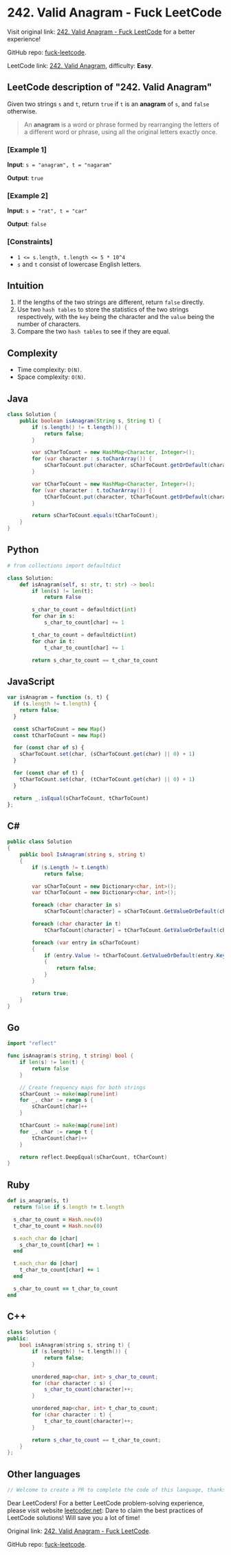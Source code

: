 # 242. Valid Anagram - Fuck LeetCode

Visit original link: [242. Valid Anagram - Fuck LeetCode](https://leetcoder.net/en/leetcode/242-valid-anagram) for a better experience!

GitHub repo: [fuck-leetcode](https://github.com/fuck-leetcode/fuck-leetcode).

LeetCode link: [242. Valid Anagram](https://leetcode.com/problems/valid-anagram), difficulty: **Easy**.

## LeetCode description of "242. Valid Anagram"

Given two strings `s` and `t`, return `true` if `t` is an **anagram** of `s`, and `false` otherwise.

> An **anagram** is a word or phrase formed by rearranging the letters of a different word or phrase, using all the original letters exactly once.

### [Example 1]

**Input**: `s = "anagram", t = "nagaram"`

**Output**: `true`

### [Example 2]

**Input**: `s = "rat", t = "car"`

**Output**: `false`

### [Constraints]

- `1 <= s.length, t.length <= 5 * 10^4`
- `s` and `t` consist of lowercase English letters.

## Intuition

1. If the lengths of the two strings are different, return `false` directly.
2. Use two `hash tables` to store the statistics of the two strings respectively, with the `key` being the character and the `value` being the number of characters.
3. Compare the two `hash tables` to see if they are equal.

## Complexity

- Time complexity: `O(N)`.
- Space complexity: `O(N)`.

## Java

```java
class Solution {
    public boolean isAnagram(String s, String t) {
        if (s.length() != t.length()) {
            return false;
        }

        var sCharToCount = new HashMap<Character, Integer>();
        for (var character : s.toCharArray()) {
            sCharToCount.put(character, sCharToCount.getOrDefault(character, 0) + 1);
        }

        var tCharToCount = new HashMap<Character, Integer>();
        for (var character : t.toCharArray()) {
            tCharToCount.put(character, tCharToCount.getOrDefault(character, 0) + 1);
        }

        return sCharToCount.equals(tCharToCount);
    }
}
```

## Python

```python
# from collections import defaultdict

class Solution:
    def isAnagram(self, s: str, t: str) -> bool:
        if len(s) != len(t):
            return False

        s_char_to_count = defaultdict(int)
        for char in s:
            s_char_to_count[char] += 1

        t_char_to_count = defaultdict(int)
        for char in t:
            t_char_to_count[char] += 1

        return s_char_to_count == t_char_to_count
```

## JavaScript

```javascript
var isAnagram = function (s, t) {
  if (s.length != t.length) {
    return false;
  }

  const sCharToCount = new Map()
  const tCharToCount = new Map()

  for (const char of s) {
    sCharToCount.set(char, (sCharToCount.get(char) || 0) + 1)
  }

  for (const char of t) {
    tCharToCount.set(char, (tCharToCount.get(char) || 0) + 1)
  }

  return _.isEqual(sCharToCount, tCharToCount)
};
```

## C#

```csharp
public class Solution
{
    public bool IsAnagram(string s, string t)
    {
        if (s.Length != t.Length)
            return false;

        var sCharToCount = new Dictionary<char, int>();
        var tCharToCount = new Dictionary<char, int>();

        foreach (char character in s)
            sCharToCount[character] = sCharToCount.GetValueOrDefault(character, 0) + 1;

        foreach (char character in t)
            tCharToCount[character] = tCharToCount.GetValueOrDefault(character, 0) + 1;

        foreach (var entry in sCharToCount)
        {
            if (entry.Value != tCharToCount.GetValueOrDefault(entry.Key))
            {
                return false;
            }
        }

        return true;
    }
}
```

## Go

```go
import "reflect"

func isAnagram(s string, t string) bool {
    if len(s) != len(t) {
        return false
    }

    // Create frequency maps for both strings
    sCharCount := make(map[rune]int)
    for _, char := range s {
        sCharCount[char]++
    }

    tCharCount := make(map[rune]int)
    for _, char := range t {
        tCharCount[char]++
    }

    return reflect.DeepEqual(sCharCount, tCharCount)
}
```

## Ruby

```ruby
def is_anagram(s, t)
  return false if s.length != t.length

  s_char_to_count = Hash.new(0)
  t_char_to_count = Hash.new(0)

  s.each_char do |char|
    s_char_to_count[char] += 1
  end

  t.each_char do |char|
    t_char_to_count[char] += 1
  end

  s_char_to_count == t_char_to_count
end
```

## C++

```cpp
class Solution {
public:
    bool isAnagram(string s, string t) {
        if (s.length() != t.length()) {
            return false;
        }

        unordered_map<char, int> s_char_to_count;
        for (char character : s) {
            s_char_to_count[character]++;
        }

        unordered_map<char, int> t_char_to_count;
        for (char character : t) {
            t_char_to_count[character]++;
        }

        return s_char_to_count == t_char_to_count;
    }
};
```

## Other languages

```java
// Welcome to create a PR to complete the code of this language, thanks!
```

Dear LeetCoders! For a better LeetCode problem-solving experience, please visit website [leetcoder.net](https://leetcoder.net): Dare to claim the best practices of LeetCode solutions! Will save you a lot of time!

Original link: [242. Valid Anagram - Fuck LeetCode](https://leetcoder.net/en/leetcode/242-valid-anagram).

GitHub repo: [fuck-leetcode](https://github.com/fuck-leetcode/fuck-leetcode).
